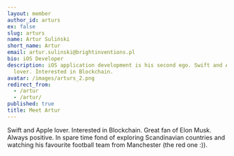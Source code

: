 ```yaml
---
layout: member
author_id: arturs
ex: false
slug: arturs
name: Artur Suliński
short_name: Artur
email: artur.sulinski@brightinventions.pl
bio: iOS Developer
description: iOS application development is his second ego. Swift and Apple
  lover. Interested in Blockchain.
avatar: /images/arturs_2.png
redirect_from:
  - /artur
  - /artur/
published: true
title: Meet Artur
---
```


Swift and Apple lover. Interested in Blockchain. Great fan of Elon Musk. Always positive. In spare time fond of exploring Scandinavian countries and watching his favourite football team from Manchester (the red one :)).
